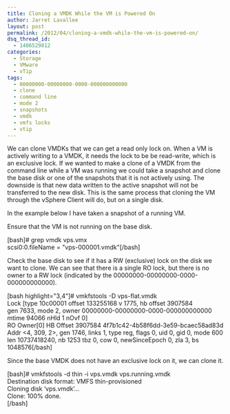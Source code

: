 ```yaml
---
title: Cloning a VMDK While the VM is Powered On
author: Jarret Lavallee
layout: post
permalink: /2012/04/cloning-a-vmdk-while-the-vm-is-powered-on/
dsq_thread_id:
  - 1406529812
categories:
  - Storage
  - VMware
  - vTip
tags:
  - 00000000-00000000-0000-000000000000
  - clone
  - command line
  - mode 2
  - snapshots
  - vmdk
  - vmfs locks
  - vtip
---
```

We can clone VMDKs that we can get a read only lock on. When a VM is actively writing to a VMDK, it needs the lock to be be read-write, which is an exclusive lock. If we wanted to make a clone of a VMDK from the command line while a VM was running we could take a snapshot and clone the base disk or one of the snapshots that it is not actively using. The downside is that new data written to the active snapshot will not be transferred to the new disk. This is the same process that cloning the VM through the vSphere Client will do, but on a single disk.

In the example below I have taken a snapshot of a running VM.

Ensure that the VM is not running on the base disk.

[bash]# grep vmdk vps.vmx  
scsi0:0.fileName = "vps-000001.vmdk"[/bash]

Check the base disk to see if it has a RW (exclusive) lock on the disk we want to clone. We can see that there is a single RO lock, but there is no owner to a RW lock (indicated by the 00000000-00000000-0000-000000000000).

[bash highlight="3,4"]# vmkfstools -D vps-flat.vmdk  
Lock [type 10c00001 offset 133255168 v 1775, hb offset 3907584  
gen 7633, mode 2, owner 00000000-00000000-0000-000000000000 mtime 94066 nHld 1 nOvf 0]  
RO Owner[0] HB Offset 3907584 4f7b1c42-4b58f6dd-3e59-bcaec58ad83d  
Addr <4, 309, 2>, gen 1746, links 1, type reg, flags 0, uid 0, gid 0, mode 600  
len 10737418240, nb 1253 tbz 0, cow 0, newSinceEpoch 0, zla 3, bs 1048576[/bash]

Since the base VMDK does not have an exclusive lock on it, we can clone it.

[bash]# vmkfstools -d thin -i vps.vmdk vps.running.vmdk  
Destination disk format: VMFS thin-provisioned  
Cloning disk &#8216;vps.vmdk&#8217;&#8230;  
Clone: 100% done.  
[/bash]

<p class="wp-flattr-button">
  <a class="FlattrButton" style="display:none;" href="http://virtuallyhyper.com/2012/04/cloning-a-vmdk-while-the-vm-is-powered-on/" title=" Cloning a VMDK While the VM is Powered On" rev="flattr;uid:virtuallyhyper;language:en_GB;category:text;tags:00000000-00000000-0000-000000000000,clone,command line,mode 2,snapshots,vmdk,vmfs locks,vtip,blog;button:compact;">We can clone VMDKs that we can get a read only lock on. When a VM is actively writing to a VMDK, it needs the lock to be be read-write,...</a>
</p>